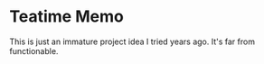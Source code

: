 # Teatime Memo

This is just an immature project idea I tried years ago. It's far from functionable.

